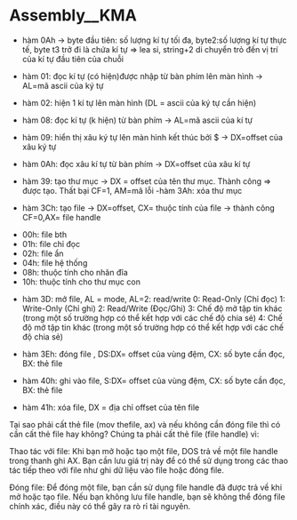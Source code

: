 # Assembly__KMA
- hàm 0Ah -> byte đầu tiên: số lượng kí tự tối đa, byte2:số lượng kí tự thực tế, byte t3 trở đi là chứa kí tự => lea si, string+2 di chuyển trỏ đến vị trí của kí tự đầu tiên của chuỗi

- hàm 01: đọc kí tự (có hiện)được nhập từ bàn phím lên màn hình -> AL=mã ascii của ký tự
- hàm 02: hiện 1 kí tự lên màn hình (DL = ascii của ký tự cần hiện)
- hàm 08: đọc kí tự (k hiện) từ bàn phím -> AL=mã ascii của kí tự
- hàm 09: hiển thị xâu ký tự lên màn hình kết thúc bởi $ -> DX=offset của xâu ký tự
- hàm 0Ah: đọc xâu kí tự từ bàn phím -> DX=offset của xâu kí tự

- hàm 39: tạo thư mục -> DX = offset của tên thư mục. Thành công => được tạo. Thất bại CF=1, AM=mã lỗi
-hàm 3Ah: xóa thư mục

- hàm 3Ch: tạo file -> DX=offset, CX= thuộc tính của file -> thành công CF=0,AX= file handle
+ 00h: file bth
+ 01h: file chỉ đọc
+ 02h: file ẩn
+ 04h: file hệ thống
+ 08h: thuộc tính cho nhãn đĩa
+ 10h: thuộc tính cho thư mục con

- hàm 3D: mở file, AL = mode, AL=2: read/write
0: Read-Only (Chỉ đọc)
1: Write-Only (Chỉ ghi)
2: Read/Write (Đọc/Ghi)
3: Chế độ mở tập tin khác (trong một số trường hợp có thể kết hợp với các chế độ chia sẻ)
4: Chế độ mở tập tin khác (trong một số trường hợp có thể kết hợp với các chế độ chia sẻ)

- hàm 3Eh: đóng file , DS:DX= offset của vùng đệm, CX: số byte cần đọc, BX: thẻ file

- hàm 40h: ghi vào file, S:DX= offset của vùng đệm, CX: số byte cần đọc, BX: thẻ file
- hàm 41h: xóa file, DX = địa chỉ offset của tên file


Tại sao phải cất thẻ file (mov thefile, ax) và nếu không cần đóng file thì có cần cất thẻ file hay không?
Chúng ta phải cất thẻ file (file handle) vì:

Thao tác với file: Khi bạn mở hoặc tạo một file, DOS trả về một file handle trong thanh ghi AX. Bạn cần lưu giá trị này để có thể sử dụng trong các thao tác tiếp theo với file như ghi dữ liệu vào file hoặc đóng file.

Đóng file: Để đóng một file, bạn cần sử dụng file handle đã được trả về khi mở hoặc tạo file. Nếu bạn không lưu file handle, bạn sẽ không thể đóng file chính xác, điều này có thể gây ra rò rỉ tài nguyên.
